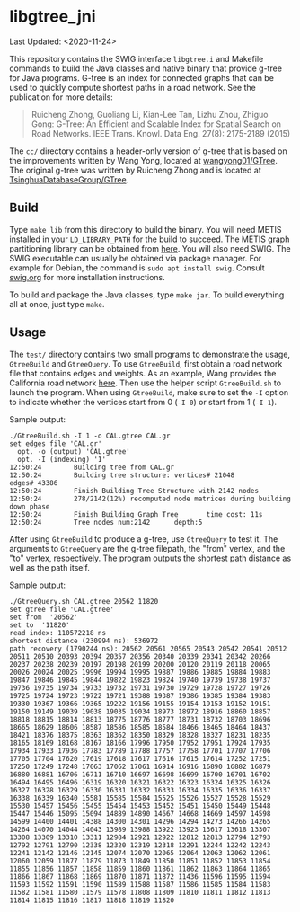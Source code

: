 # libgtree_jni

Last Updated: <2020-11-24>

This repository contains the SWIG interface `libgtree.i` and Makefile
commands to build the Java classes and native binary that provide
g-tree for Java programs. G-tree is an index for connected graphs that
can be used to quickly compute shortest paths in a road network. See
the publication for more details:

> Ruicheng Zhong, Guoliang Li, Kian-Lee Tan, Lizhu Zhou, Zhiguo Gong: G-Tree: An Efficient and Scalable Index for Spatial Search on Road Networks. IEEE Trans. Knowl. Data Eng. 27(8): 2175-2189 (2015)

The `cc/` directory contains a header-only version of g-tree that is
based on the improvements written by Wang Yong, located at
[wangyong01/GTree](https://github.com/wangyong01/GTree). The original
g-tree was written by Ruicheng Zhong and is located at
[TsinghuaDatabaseGroup/GTree](https://github.com/TsinghuaDatabaseGroup/GTree).

## Build

Type `make lib` from this directory to build the binary. You will need
METIS installed in your `LD_LIBRARY_PATH` for the build to
succeed. The METIS graph partitioning library can be obtained from
[here](http://glaros.dtc.umn.edu/gkhome/metis/metis/overview). You
will also need SWIG. The SWIG executable can usually be obtained via
package manager. For example for Debian, the command is `sudo apt
install swig`. Consult [swig.org](http://www.swig.org) for more
installation instructions.

To build and package the Java classes, type `make jar`. To build
everything all at once, just type `make`.

## Usage

The `test/` directory contains two small programs to demonstrate the
usage, `GtreeBuild` and `GtreeQuery`.  To use `GtreeBuild`, first
obtain a road network file that contains edges and weights. As an
example, Wang provides the California road network
[here](https://github.com/wangyong01/GTree/blob/master/GraphTree/data/CAL.gr).
Then use the helper script `GtreeBuild.sh` to launch the program.
When using `GtreeBuild`, make sure to set the `-I` option to indicate
whether the vertices start from 0 (`-I 0`) or start from 1 (`-I 1`).

Sample output:
```
./GtreeBuild.sh -I 1 -o CAL.gtree CAL.gr
set edges file 'CAL.gr'
  opt. -o (output) 'CAL.gtree'
  opt. -I (indexing) '1'
12:50:24        Building tree from CAL.gr
12:50:24        Building tree structure: vertices# 21048         edges# 43386
12:50:24        Finish Building Tree Structure with 2142 nodes
12:50:24        278/2142(12%) recomputed node matrices during building down phase
12:50:24        Finish Building Graph Tree       time cost: 11s
12:50:24        Tree nodes num:2142      depth:5
```

After using `GtreeBuild` to produce a g-tree, use `GtreeQuery` to test
it. The arguments to `GtreeQuery` are the g-tree filepath, the "from"
vertex, and the "to" vertex, respectively. The program outputs the
shortest path distance as well as the path itself.

Sample output:
```
./GtreeQuery.sh CAL.gtree 20562 11820
set gtree file 'CAL.gtree'
set from  '20562'
set to  '11820'
read index: 110572218 ns
shortest distance (230994 ns): 536972
path recovery (1790244 ns): 20562 20561 20565 20543 20542 20541 20512 20511 20510 20393 20394 20357 20356 20340 20339 20341 20342 20266 20237 20238 20239 20197 20198 20199 20200 20120 20119 20118 20065 20026 20024 20025 19996 19994 19995 19887 19886 19885 19884 19883 19847 19846 19845 19844 19822 19823 19824 19740 19739 19738 19737 19736 19735 19734 19733 19732 19731 19730 19729 19728 19727 19726 19725 19724 19723 19722 19721 19388 19387 19386 19385 19384 19383 19330 19367 19366 19365 19222 19156 19155 19154 19153 19152 19151 19150 19149 19039 19038 19035 19034 18973 18972 18916 18860 18857 18818 18815 18814 18813 18775 18776 18777 18731 18732 18703 18696 18665 18629 18606 18587 18586 18585 18584 18466 18465 18464 18437 18421 18376 18375 18363 18362 18350 18329 18328 18327 18231 18235 18165 18169 18168 18167 18166 17996 17950 17952 17951 17924 17935 17934 17933 17936 17783 17789 17788 17757 17758 17701 17707 17706 17705 17704 17620 17619 17618 17617 17616 17615 17614 17252 17251 17250 17249 17248 17063 17062 17061 16914 16916 16890 16882 16879 16880 16881 16706 16711 16710 16697 16698 16699 16700 16701 16702 16494 16495 16496 16319 16320 16321 16322 16323 16324 16325 16326 16327 16328 16329 16330 16331 16332 16333 16334 16335 16336 16337 16338 16339 16340 15581 15585 15584 15525 15526 15527 15528 15529 15530 15457 15456 15455 15454 15453 15452 15451 15450 15449 15448 15447 15446 15095 15094 14889 14890 14667 14668 14669 14597 14598 14599 14400 14401 14388 14300 14301 14296 14294 14273 14266 14265 14264 14070 14044 14043 13989 13988 13922 13923 13617 13618 13307 13308 13309 13310 13311 12984 12921 12922 12812 12813 12794 12793 12792 12791 12790 12338 12320 12319 12318 12291 12244 12242 12243 12241 12142 12146 12145 12074 12070 12065 12064 12063 12062 12061 12060 12059 11877 11879 11873 11849 11850 11851 11852 11853 11854 11855 11856 11857 11858 11859 11860 11861 11862 11863 11864 11865 11866 11867 11868 11869 11870 11871 11872 11436 11596 11595 11594 11593 11592 11591 11590 11589 11588 11587 11586 11585 11584 11583 11582 11581 11580 11579 11578 11808 11809 11810 11811 11812 11813 11814 11815 11816 11817 11818 11819 11820
```
